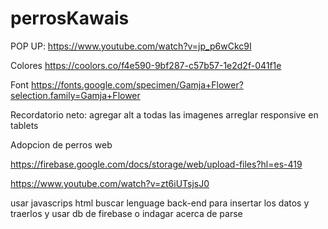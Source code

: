 # perrosKawais


POP UP:
https://www.youtube.com/watch?v=jp_p6wCkc9I

Colores
https://coolors.co/f4e590-9bf287-c57b57-1e2d2f-041f1e

Font
https://fonts.google.com/specimen/Gamja+Flower?selection.family=Gamja+Flower

Recordatorio neto:
agregar alt a todas las imagenes
arreglar responsive en tablets




Adopcion de perros web



https://firebase.google.com/docs/storage/web/upload-files?hl=es-419

https://www.youtube.com/watch?v=zt6iUTsjsJ0

usar javascrips html
buscar lenguage back-end para insertar los datos y traerlos
y usar db de firebase o indagar acerca de parse
